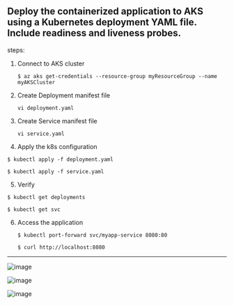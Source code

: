 ## Deploy the containerized application to AKS using a Kubernetes deployment YAML file. Include readiness and liveness probes.

steps:

1. Connect to AKS cluster

   ``` $ az aks get-credentials --resource-group myResourceGroup --name myAKSCluster ```

2. Create Deployment manifest file 

   ``` vi deployment.yaml ```

3. Create Service manifest file

   ``` vi service.yaml ```

4. Apply the k8s configuration

  ``` $ kubectl apply -f deployment.yaml ```

  ``` $ kubectl apply -f service.yaml ```

5. Verify

  ``` $ kubectl get deployments ```

  ``` $ kubectl get svc ```

6. Access the application

   ``` $ kubectl port-forward svc/myapp-service 8080:80 ```


   ``` $ curl http://localhost:8080 ```


----------------------------------------------------------------------------------------------------------------------------------------------------------

![image](https://github.com/user-attachments/assets/cb4d2b06-c1e7-408c-8f5f-22a94695b449)

![image](https://github.com/user-attachments/assets/27f8e1e2-5baa-440e-823b-7a7f2b649285)

![image](https://github.com/user-attachments/assets/fe412ca1-67ef-42b5-b6e5-1f7cdd250df6)


